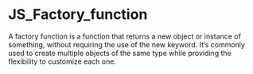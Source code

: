 # JS_Factory_function
A factory function is a function that returns a new object or instance of something, without requiring the use of the new keyword. It’s commonly used to create multiple objects of the same type while providing the flexibility to customize each one.
